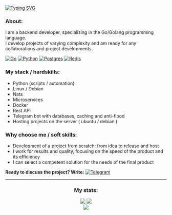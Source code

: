 
[![Typing SVG](https://readme-typing-svg.herokuapp.com?font=Fira+Code&size=25&duration=10000&pause=1000&color=F7F7F7&width=435&lines=wnderbin)](https://git.io/typing-svg)


### About:
I am a backend developer, specializing in the Go/Golang programming language. \
I develop projects of varying complexity and am ready for any collaborations and project developments.

[![Go](https://img.shields.io/badge/Go-%2300ADD8.svg?&logo=go&logoColor=white)](#)
[![Python](https://img.shields.io/badge/Python-3776AB?logo=python&logoColor=fff)](#)
[![Postgres](https://img.shields.io/badge/Postgres-%23316192.svg?logo=postgresql&logoColor=white)](#)
[![Redis](https://img.shields.io/badge/Redis-%23DD0031.svg?logo=redis&logoColor=white)](#)

### My stack / hardskills:
* Python (scripts / automation)
* Linux / Debian
* Nats
* Microservices
* Docker
* Rest API
* Telegram bot with databases, caching and anti-flood
* Hosting projects on the server ( ubuntu / debian )

### Why choose me / soft skills:
* Development of a project from scratch: from idea to release and host
* I work for results and quality, focusing on the speed of the product and its efficiency
* I can select a competent solution for the needs of the final product

**Ready to discuss the project? Write:** [![Telegram](https://img.shields.io/badge/Telegram-2CA5E0?logo=telegram&logoColor=white)](https://t.me/wnderbin)

_______

<h3 align="center"> My stats: </h3>

<div align="center">
<img src="https://github-readme-stats.vercel.app/api?username=wnderbin&theme=rose_pine&hide_border=true&show_icons=true"/>
<img src="https://streak-stats.demolab.com/?user=wnderbin&theme=tokyonight&hide_border=true"/>
</div>

<div align="center">
  <img src="https://github-profile-summary-cards.vercel.app/api/cards/profile-details?username=wnderbin&theme=tokyonight">
</div>
